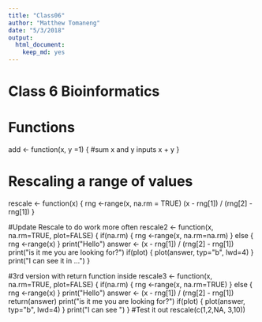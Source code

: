 ```yaml
---
title: "Class06"
author: "Matthew Tomaneng"
date: "5/3/2018"
output: 
  html_document: 
    keep_md: yes
---
```




# Class 6 Bioinformatics

# Functions

add <- function(x, y =1) {
  #sum x and y inputs
  x + y
}

# Rescaling a range of values
rescale <- function(x) {
  rng <-range(x, na.rm = TRUE)
  (x - rng[1]) / (rng[2] - rng[1])
}

#Update Rescale to do work more often
rescale2 <- function(x, na.rm=TRUE, plot=FALSE)  {
  if(na.rm) {
    rng <-range(x, na.rm=na.rm)
  } else {
    rng <-range(x)
  }
  print("Hello")
  answer <- (x - rng[1]) / (rng[2] - rng[1])
  print("is it me you are looking for?")
  if(plot) {
    plot(answer, typ="b", lwd=4)
  }
  print("I can see it in ...")
}

#3rd version with return function inside
rescale3 <- function(x, na.rm=TRUE, plot=FALSE) {
  if(na.rm) {
    rng <-range(x, na.rm=TRUE)
  } else {
    rng <-range(x)
  }
  print("Hello")
  answer <- (x - rng[1]) / (rng[2] - rng[1])
  return(answer)
  print("is it me you are looking for?")
  if(plot) {
    plot(answer, typ="b", lwd=4)
  }
  print("I can see ")
}
#Test it out
rescale(c(1,2,NA, 3,10))

